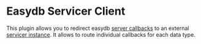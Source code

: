 # Easydb Servicer Client

This plugin allows you to redirect easydb [server callbacks](https://docs.easydb.de/en/technical/plugins/#server-callbacks) to an external [servicer instance](https://github.com/chris-jan-trapp/flask_servicer).
It allows to route individual callbacks for each data type.
